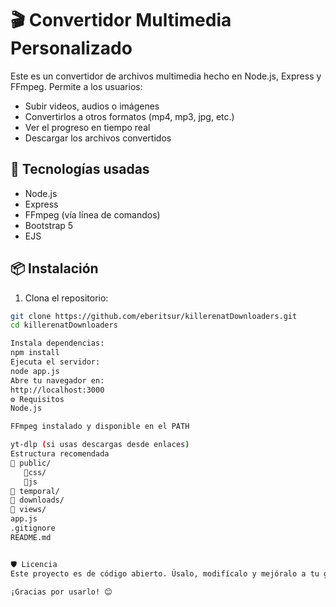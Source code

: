 # 🎬 Convertidor Multimedia Personalizado

Este es un convertidor de archivos multimedia hecho en Node.js, Express y FFmpeg. Permite a los usuarios:

- Subir videos, audios o imágenes
- Convertirlos a otros formatos (mp4, mp3, jpg, etc.)
- Ver el progreso en tiempo real
- Descargar los archivos convertidos

## 🚀 Tecnologías usadas

- Node.js
- Express
- FFmpeg (vía línea de comandos)
- Bootstrap 5
- EJS

## 📦 Instalación

1. Clona el repositorio:

```bash
git clone https://github.com/eberitsur/killerenatDownloaders.git
cd killerenatDownloaders

Instala dependencias:
npm install
Ejecuta el servidor:
node app.js
Abre tu navegador en:
http://localhost:3000
⚙️ Requisitos
Node.js

FFmpeg instalado y disponible en el PATH

yt-dlp (si usas descargas desde enlaces)
Estructura recomendada
📁 public/
   📁css/
   📁js
📁 temporal/
📁 downloads/
📁 views/
app.js
.gitignore
README.md


🛡️ Licencia
Este proyecto es de código abierto. Úsalo, modifícalo y mejóralo a tu gusto.

¡Gracias por usarlo! 😊



